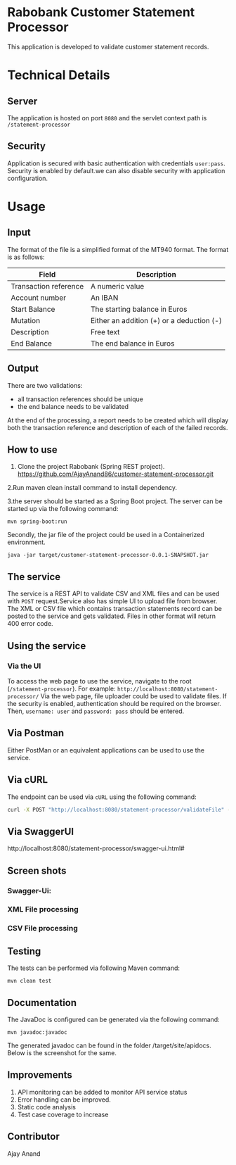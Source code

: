 # Rabobank Customer Statement Processor

This application is developed to validate customer statement records.

# Technical Details

## Server
The application is hosted on port `8080` and the servlet context path is `/statement-processor`

## Security
Application is secured with basic authentication with credentials `user:pass`.
Security is enabled by default.we can also disable security with application configuration.

# Usage

## Input
The format of the file is a simplified format of the MT940 format. The format is as follows:

| Field | Description |
| ---- | ---- |
| Transaction reference | A numeric value |
| Account number | An IBAN  |
| Start Balance | The starting balance in Euros  |
| Mutation | Either an addition (+) or a deduction (-) |
| Description | Free text  |
| End Balance | The end balance in Euros |

## Output
There are two validations:
* all transaction references should be unique
* the end balance needs to be validated

At the end of the processing, a report needs to be created which will display both the transaction reference and description of each of the failed records.

## How to use
1.	Clone the project Rabobank (Spring REST project).
https://github.com/AjayAnand86/customer-statement-processor.git

2.Run maven clean install command to install dependency.

3.the server should be started as a Spring Boot project. The server can be started up via the following command:

`mvn spring-boot:run`

Secondly, the jar file of the project could be used in a Containerized environment.

`java -jar target/customer-statement-processor-0.0.1-SNAPSHOT.jar`

## The service
The service is a REST API to validate CSV and XML files and can be used with `POST` request.Service also has simple UI to  upload file from browser.
The XML or CSV file which contains transaction statements record can be posted to the service and gets validated. Files in other format will return 400 error code.

## Using the service

### Via the UI
To access the web page to use the service, navigate to the root (`/statement-processor`). For example: `http://localhost:8080/statement-processor/`
Via the web page, file uploader could be used to validate files. If the security is enabled, authentication should be required on the browser.
Then, `username: user` and `password: pass` should be entered.

## Via Postman
Either PostMan or an equivalent applications can be used to use the service.

## Via cURL
The endpoint can be used via `cURL` using the following command:

```bash
curl -X POST "http://localhost:8080/statement-processor/validateFile" -H "accept: */*" -H "Content-Type: multipart/form-data" -F "file=@records_valid.xml;type=text/xml"

```
## Via SwaggerUI

http://localhost:8080/statement-processor/swagger-ui.html#

## Screen shots

### Swagger-Ui: 


### XML File processing


### CSV File processing


## Testing
The tests can be performed via following Maven command:

`mvn clean test`

## Documentation
The JavaDoc is configured can be generated via the following command:

`mvn javadoc:javadoc`

The generated javadoc can be found in the folder /target/site/apidocs. Below is the screenshot for the same.


## Improvements

1. API monitoring can be added to monitor API service status
2. Error handling can be improved. 
3. Static code analysis
4. Test case coverage to increase

## Contributor
Ajay Anand
